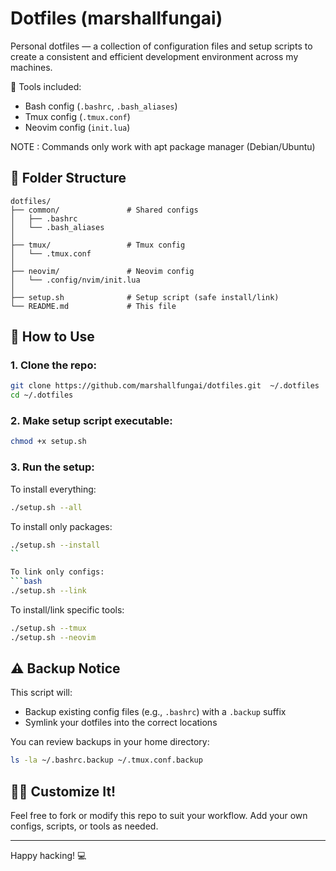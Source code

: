# Dotfiles (marshallfungai)

Personal dotfiles — a collection of configuration files and setup scripts to create a consistent and efficient development environment across my machines.

🔧 Tools included:
- Bash config (`.bashrc`, `.bash_aliases`)
- Tmux config (`.tmux.conf`)
- Neovim config (`init.lua`)

NOTE : Commands only work with apt package manager (Debian/Ubuntu)

## 📁 Folder Structure

```
dotfiles/
├── common/               # Shared configs
│   ├── .bashrc
│   └── .bash_aliases
│
├── tmux/                 # Tmux config
│   └── .tmux.conf
│
├── neovim/               # Neovim config
│   └── .config/nvim/init.lua
│
├── setup.sh              # Setup script (safe install/link)
└── README.md             # This file
```

## 🚀 How to Use

### 1. Clone the repo:
```bash
git clone https://github.com/marshallfungai/dotfiles.git  ~/.dotfiles
cd ~/.dotfiles
```

### 2. Make setup script executable:
```bash
chmod +x setup.sh
```

### 3. Run the setup:

To install everything:
```bash
./setup.sh --all
```

To install only packages:
```bash
./setup.sh --install
``

To link only configs:
```bash
./setup.sh --link
```

To install/link specific tools:
```bash
./setup.sh --tmux  
./setup.sh --neovim
```

## ⚠️ Backup Notice

This script will:
- Backup existing config files (e.g., `.bashrc`) with a `.backup` suffix
- Symlink your dotfiles into the correct locations

You can review backups in your home directory:
```bash
ls -la ~/.bashrc.backup ~/.tmux.conf.backup
```

## 🧑‍💻 Customize It!

Feel free to fork or modify this repo to suit your workflow. Add your own configs, scripts, or tools as needed.

---

Happy hacking! 💻  

```